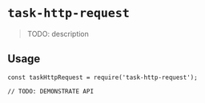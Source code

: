 # `task-http-request`

> TODO: description

## Usage

```
const taskHttpRequest = require('task-http-request');

// TODO: DEMONSTRATE API
```
